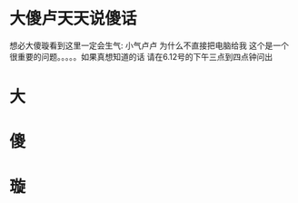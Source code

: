 # 大傻卢天天说傻话





想必大傻璇看到这里一定会生气: 小气卢卢 为什么不直接把电脑给我
这个是一个很重要的问题。。。。。如果真想知道的话 请在6.12号的下午三点到四点钟问出

# 大
# 傻
# 璇

